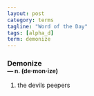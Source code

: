```yaml
---
layout: post
category: terms
tagline: "Word of the Day"
tags: [alpha_d]
term: demonize
---
```


<h3>Demonize<br/> <small>&mdash; n. (de<span>&middot;</span>mon<span>&middot;</span>ize)</small></h3>
<p><ol><li>the devils peepers</li>
</ol></p>
